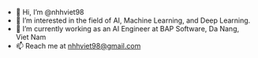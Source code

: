 - 👋 Hi, I’m @nhhviet98
- 👀 I’m interested in the field of AI, Machine Learning, and Deep Learning.
- 🌱 I’m currently working as an AI Engineer at BAP Software, Da Nang, Viet Nam
- 📫 Reach me at nhhviet98@gmail.com

<!---
nhhviet98/nhhviet98 is a ✨ special ✨ repository because its `README.md` (this file) appears on your GitHub profile.
You can click the Preview link to take a look at your changes.
--->
